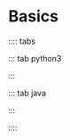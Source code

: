 # Basics

:::: tabs

::: tab python3

<Jupyter filePath="basics/python.ipynb" />

:::

::: tab java

<Jupyter filePath="basics/java.ipynb" />

:::

::::
